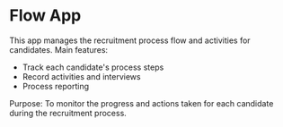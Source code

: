 # Flow App

This app manages the recruitment process flow and activities for candidates. Main features:
- Track each candidate's process steps
- Record activities and interviews
- Process reporting

Purpose: To monitor the progress and actions taken for each candidate during the recruitment process.
